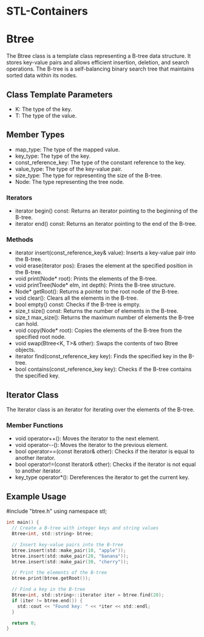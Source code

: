 # STL-Containers

# Btree

The Btree class is a template class representing a B-tree data structure. It stores key-value pairs and allows efficient insertion, deletion, and search operations. The B-tree is a self-balancing binary search tree that maintains sorted data within its nodes.

## Class Template Parameters

- K: The type of the key.
- T: The type of the value.

## Member Types

- map_type: The type of the mapped value.
- key_type: The type of the key.
- const_reference_key: The type of the constant reference to the key.
- value_type: The type of the key-value pair.
- size_type: The type for representing the size of the B-tree.
- Node: The type representing the tree node.

### Iterators

- iterator begin() const: Returns an iterator pointing to the beginning of the B-tree.
- iterator end() const: Returns an iterator pointing to the end of the B-tree.

### Methods

- iterator insert(const_reference_key& value): Inserts a key-value pair into the B-tree.
- void erase(iterator pos): Erases the element at the specified position in the B-tree.
- void print(Node* root): Prints the elements of the B-tree.
- void printTree(Node* elm, int depth): Prints the B-tree structure.
- Node* getRoot(): Returns a pointer to the root node of the B-tree.
- void clear(): Clears all the elements in the B-tree.
- bool empty() const: Checks if the B-tree is empty.
- size_t size() const: Returns the number of elements in the B-tree.
- size_t max_size(): Returns the maximum number of elements the B-tree can hold.
- void copy(Node* root): Copies the elements of the B-tree from the specified root node.
- void swap(Btree<K, T>& other): Swaps the contents of two Btree objects.
- iterator find(const_reference_key key): Finds the specified key in the B-tree.
- bool contains(const_reference_key key): Checks if the B-tree contains the specified key.

## Iterator Class

The Iterator class is an iterator for iterating over the elements of the B-tree.

### Member Functions

- void operator++(): Moves the iterator to the next element.
- void operator--(): Moves the iterator to the previous element.
- bool operator==(const Iterator& other): Checks if the iterator is equal to another iterator.
- bool operator!=(const Iterator& other): Checks if the iterator is not equal to another iterator.
- key_type operator*(): Dereferences the iterator to get the current key.

## Example Usage

#include "btree.h"
using namespace stl;

```c
int main() {
  // Create a B-tree with integer keys and string values
  Btree<int, std::string> btree;

  // Insert key-value pairs into the B-tree
  btree.insert(std::make_pair(10, "apple"));
  btree.insert(std::make_pair(20, "banana"));
  btree.insert(std::make_pair(30, "cherry"));

  // Print the elements of the B-tree
  btree.print(btree.getRoot());

  // Find a key in the B-tree
  Btree<int, std::string>::iterator iter = btree.find(20);
  if (iter != btree.end()) {
    std::cout << "Found key: " << *iter << std::endl;
  }

  return 0;
}
```
